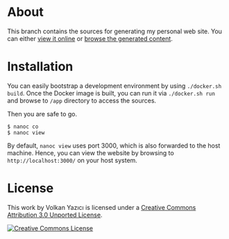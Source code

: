 # About

This branch contains the sources for generating my personal web site. You can
either [view it online](https://vlkan.com/) or
[browse the generated content](https://github.com/vy/vy.github.io/tree/master/).

# Installation

You can easily bootstrap a development environment by using `./docker.sh build`.
Once the Docker image is built, you can run it via `./docker.sh run` and browse
to `/app` directory to access the sources.

Then you are safe to go.

    $ nanoc co
    $ nanoc view

By default, `nanoc view` uses port 3000, which is also forwarded to the host
machine. Hence, you can view the website by browsing to `http://localhost:3000/`
on your host system.

# License

This work by Volkan Yazıcı is licensed under a [Creative Commons Attribution 3.0 Unported License](http://creativecommons.org/licenses/by/3.0/deed.en_US).

[![Creative Commons License](http://i.creativecommons.org/l/by/3.0/80x15.png)](http://creativecommons.org/licenses/by/3.0/deed.en_US)
